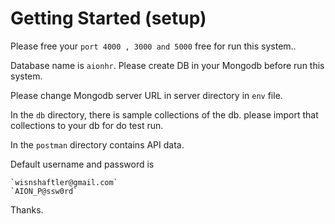# Getting Started (setup)

Please free your `port 4000 , 3000 and 5000` free for run this system.\.

Database name is `aionhr`. Please create DB in your Mongodb before run this system.

Please change Mongodb server URL in server directory in `env` file.

In the `db` directory, there is sample collections of the db. 
please import that collections to your db for do test run.

In the `postman` directory contains API data.

Default username and password is

    `wisnshaftler@gmail.com`
    `AION_P@ssw0rd`

Thanks.